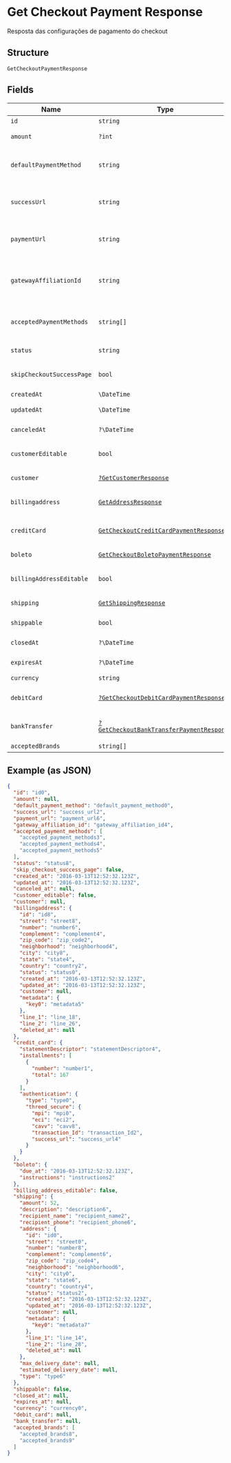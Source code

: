
# Get Checkout Payment Response

Resposta das configurações de pagamento do checkout

## Structure

`GetCheckoutPaymentResponse`

## Fields

| Name | Type | Tags | Description | Getter | Setter |
|  --- | --- | --- | --- | --- | --- |
| `id` | `string` | Required | - | getId(): string | setId(string id): void |
| `amount` | `?int` | Optional | Valor em centavos | getAmount(): ?int | setAmount(?int amount): void |
| `defaultPaymentMethod` | `string` | Required | Meio de pagamento padrão no checkout | getDefaultPaymentMethod(): string | setDefaultPaymentMethod(string defaultPaymentMethod): void |
| `successUrl` | `string` | Required | Url de redirecionamento de sucesso após o checkou | getSuccessUrl(): string | setSuccessUrl(string successUrl): void |
| `paymentUrl` | `string` | Required | Url para pagamento usando o checkout | getPaymentUrl(): string | setPaymentUrl(string paymentUrl): void |
| `gatewayAffiliationId` | `string` | Required | Código da afiliação onde o pagamento será processado no gateway | getGatewayAffiliationId(): string | setGatewayAffiliationId(string gatewayAffiliationId): void |
| `acceptedPaymentMethods` | `string[]` | Required | Meios de pagamento aceitos no checkout | getAcceptedPaymentMethods(): array | setAcceptedPaymentMethods(array acceptedPaymentMethods): void |
| `status` | `string` | Required | Status do checkout | getStatus(): string | setStatus(string status): void |
| `skipCheckoutSuccessPage` | `bool` | Required | Pular tela de sucesso pós-pagamento? | getSkipCheckoutSuccessPage(): bool | setSkipCheckoutSuccessPage(bool skipCheckoutSuccessPage): void |
| `createdAt` | `\DateTime` | Required | Data de criação | getCreatedAt(): \DateTime | setCreatedAt(\DateTime createdAt): void |
| `updatedAt` | `\DateTime` | Required | Data de atualização | getUpdatedAt(): \DateTime | setUpdatedAt(\DateTime updatedAt): void |
| `canceledAt` | `?\DateTime` | Optional | Data de cancelamento | getCanceledAt(): ?\DateTime | setCanceledAt(?\DateTime canceledAt): void |
| `customerEditable` | `bool` | Required | Torna o objeto customer editável | getCustomerEditable(): bool | setCustomerEditable(bool customerEditable): void |
| `customer` | [`?GetCustomerResponse`](../../doc/models/get-customer-response.md) | Optional | Dados do comprador | getCustomer(): ?GetCustomerResponse | setCustomer(?GetCustomerResponse customer): void |
| `billingaddress` | [`GetAddressResponse`](../../doc/models/get-address-response.md) | Required | Dados do endereço de cobrança | getBillingaddress(): GetAddressResponse | setBillingaddress(GetAddressResponse billingaddress): void |
| `creditCard` | [`GetCheckoutCreditCardPaymentResponse`](../../doc/models/get-checkout-credit-card-payment-response.md) | Required | Configurações de cartão de crédito | getCreditCard(): GetCheckoutCreditCardPaymentResponse | setCreditCard(GetCheckoutCreditCardPaymentResponse creditCard): void |
| `boleto` | [`GetCheckoutBoletoPaymentResponse`](../../doc/models/get-checkout-boleto-payment-response.md) | Required | Configurações de boleto | getBoleto(): GetCheckoutBoletoPaymentResponse | setBoleto(GetCheckoutBoletoPaymentResponse boleto): void |
| `billingAddressEditable` | `bool` | Required | Indica se o billing address poderá ser editado | getBillingAddressEditable(): bool | setBillingAddressEditable(bool billingAddressEditable): void |
| `shipping` | [`GetShippingResponse`](../../doc/models/get-shipping-response.md) | Required | Configurações  de entrega | getShipping(): GetShippingResponse | setShipping(GetShippingResponse shipping): void |
| `shippable` | `bool` | Required | Indica se possui entrega | getShippable(): bool | setShippable(bool shippable): void |
| `closedAt` | `?\DateTime` | Optional | Data de fechamento | getClosedAt(): ?\DateTime | setClosedAt(?\DateTime closedAt): void |
| `expiresAt` | `?\DateTime` | Optional | Data de expiração | getExpiresAt(): ?\DateTime | setExpiresAt(?\DateTime expiresAt): void |
| `currency` | `string` | Required | Moeda | getCurrency(): string | setCurrency(string currency): void |
| `debitCard` | [`?GetCheckoutDebitCardPaymentResponse`](../../doc/models/get-checkout-debit-card-payment-response.md) | Optional | Configurações de cartão de débito | getDebitCard(): ?GetCheckoutDebitCardPaymentResponse | setDebitCard(?GetCheckoutDebitCardPaymentResponse debitCard): void |
| `bankTransfer` | [`?GetCheckoutBankTransferPaymentResponse`](../../doc/models/get-checkout-bank-transfer-payment-response.md) | Optional | Bank transfer payment response | getBankTransfer(): ?GetCheckoutBankTransferPaymentResponse | setBankTransfer(?GetCheckoutBankTransferPaymentResponse bankTransfer): void |
| `acceptedBrands` | `string[]` | Required | Accepted Brands | getAcceptedBrands(): array | setAcceptedBrands(array acceptedBrands): void |

## Example (as JSON)

```json
{
  "id": "id0",
  "amount": null,
  "default_payment_method": "default_payment_method0",
  "success_url": "success_url2",
  "payment_url": "payment_url6",
  "gateway_affiliation_id": "gateway_affiliation_id4",
  "accepted_payment_methods": [
    "accepted_payment_methods3",
    "accepted_payment_methods4",
    "accepted_payment_methods5"
  ],
  "status": "status8",
  "skip_checkout_success_page": false,
  "created_at": "2016-03-13T12:52:32.123Z",
  "updated_at": "2016-03-13T12:52:32.123Z",
  "canceled_at": null,
  "customer_editable": false,
  "customer": null,
  "billingaddress": {
    "id": "id8",
    "street": "street8",
    "number": "number6",
    "complement": "complement4",
    "zip_code": "zip_code2",
    "neighborhood": "neighborhood4",
    "city": "city8",
    "state": "state4",
    "country": "country2",
    "status": "status0",
    "created_at": "2016-03-13T12:52:32.123Z",
    "updated_at": "2016-03-13T12:52:32.123Z",
    "customer": null,
    "metadata": {
      "key0": "metadata5"
    },
    "line_1": "line_18",
    "line_2": "line_26",
    "deleted_at": null
  },
  "credit_card": {
    "statementDescriptor": "statementDescriptor4",
    "installments": [
      {
        "number": "number1",
        "total": 167
      }
    ],
    "authentication": {
      "type": "type0",
      "threed_secure": {
        "mpi": "mpi0",
        "eci": "eci2",
        "cavv": "cavv8",
        "transaction_Id": "transaction_Id2",
        "success_url": "success_url4"
      }
    }
  },
  "boleto": {
    "due_at": "2016-03-13T12:52:32.123Z",
    "instructions": "instructions2"
  },
  "billing_address_editable": false,
  "shipping": {
    "amount": 52,
    "description": "description6",
    "recipient_name": "recipient_name2",
    "recipient_phone": "recipient_phone6",
    "address": {
      "id": "id0",
      "street": "street0",
      "number": "number8",
      "complement": "complement6",
      "zip_code": "zip_code4",
      "neighborhood": "neighborhood6",
      "city": "city0",
      "state": "state6",
      "country": "country4",
      "status": "status2",
      "created_at": "2016-03-13T12:52:32.123Z",
      "updated_at": "2016-03-13T12:52:32.123Z",
      "customer": null,
      "metadata": {
        "key0": "metadata7"
      },
      "line_1": "line_14",
      "line_2": "line_28",
      "deleted_at": null
    },
    "max_delivery_date": null,
    "estimated_delivery_date": null,
    "type": "type6"
  },
  "shippable": false,
  "closed_at": null,
  "expires_at": null,
  "currency": "currency0",
  "debit_card": null,
  "bank_transfer": null,
  "accepted_brands": [
    "accepted_brands8",
    "accepted_brands9"
  ]
}
```

